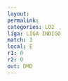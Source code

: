 ```yaml
---
layout: 
permalink: 
categories: LO2
liga: LIGA INDIGO
match: 3
local: E
r1: 0
r2: 0
out: DMD
---
```

